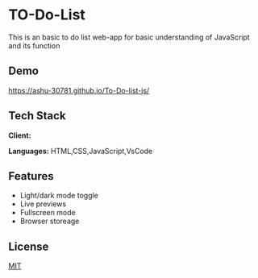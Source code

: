 
# TO-Do-List

This is an basic to do list web-app for basic understanding of JavaScript and its function 

## Demo 

https://ashu-30781.github.io/To-Do-list-js/

## Tech Stack

**Client:** 

**Languages:** HTML,CSS,JavaScript,VsCode


## Features

- Light/dark mode toggle
- Live previews
- Fullscreen mode
- Browser storeage 


## License

[MIT](https://choosealicense.com/licenses/mit/)

